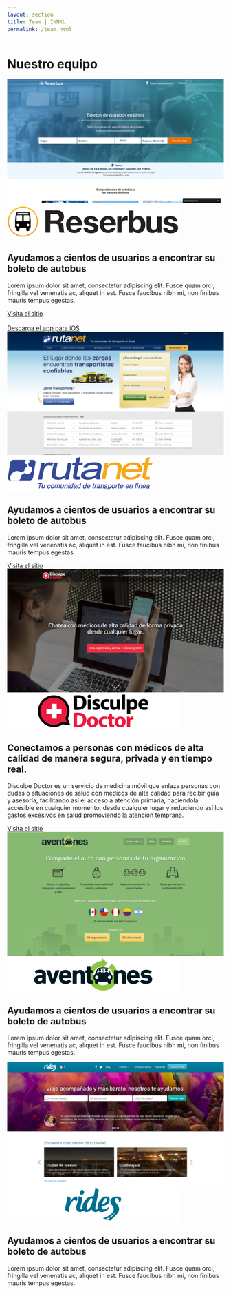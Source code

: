 ```yaml
---
layout: section
title: Team | INNKU
permalink: /team.html
---
```


<div class="row innku-title">
  <div class="col-lg-12">
    <h1>Nuestro equipo</h1>
  </div>
  <div class="col-lg-offset-5 col-lg-2 col-md-offset-5 col-md-2 col-sm-offset-5 col-sm-2 col-xs-offset-4 col-xs-4">
    <div class="row">
      <div class="col-lg-offset-4 col-lg-4 col-md-offset-4 col-md-4 col-sm-offset-4 col-sm-4 col-xs-offset-4 col-xs-4 innku-title-divisor">
      </div>
    </div>
  </div>
</div>

<div data-spy="scroll" data-target="#innku-projects" data-offset="0" class="scrollspy-example">

  <div id="reserbus" class="row innku-project">
    <div class="col-lg-offset-1 col-lg-10 col-md-offset-1 col-md-10 col-sm-offset-1 col-sm-10 innku-project-frame">
    </div>
    <div class="col-lg-offset-2 col-lg-8 col-md-offset-2 col-md-8 col-sm-offset-2 col-sm-8">
      <img src="img/reserbus.png" />
      <div class="row">
        <div class="col-lg-offset-4 col-lg-4 col-xs-8 innku-project-logo">
          <img src="img/logo-reserbus.svg" />
        </div>
      </div>
      <div class="row">
        <div class="col-lg-12">
          <h2>Ayudamos a cientos de usuarios a <span>encontrar</span> su boleto de autobus</h2>
        </div>
      </div>
      <div class="row">
        <div class="col-lg-1 col-md-1 col-sm-1 col-xs-1 innku-project-divisor">
        </div>
      </div>
      <p>Lorem ipsum dolor sit amet, consectetur adipiscing elit. Fusce quam orci, fringilla vel venenatis ac, aliquet in est. Fusce faucibus nibh mi, non finibus mauris tempus egestas.</p>
      <div class="innku-project-button-group">
        <a href="http://reserbus.mx" class="btn btn-innku" role="button">Visita el sitio</a>
        <br class="visible-xs">
        <br class="visible-xs">
        <a href="http://reserbus.mx" class="btn btn-innku" role="button">Descarga el app para iOS</a>
      </div>
    </div>
  </div>

  <div id="rutanet" class="row innku-project">
    <div class="col-lg-offset-1 col-lg-10 col-md-offset-1 col-md-10 innku-project-frame">
    </div>
    <div class="col-lg-offset-2 col-lg-8 col-md-offset-2 col-md-8">
      <img src="img/Rutanet.jpg" />
      <div class="row">
        <div class="col-lg-offset-4 col-lg-4 col-xs-8 innku-project-logo">
          <img src="img/logo-rutanet.svg" />
        </div>
      </div>
      <div class="row">
        <div class="col-lg-12 innku-project-title">
          <h2>Ayudamos a cientos de usuarios a <span>encontrar</span> su boleto de autobus</h2>
        </div>
      </div>
      <div class="row">
        <div class="col-lg-1 col-md-1 col-sm-1 col-xs-1 innku-project-divisor">
        </div>
      </div>
      <p>Lorem ipsum dolor sit amet, consectetur adipiscing elit. Fusce quam orci, fringilla vel venenatis ac, aliquet in est. Fusce faucibus nibh mi, non finibus mauris tempus egestas.</p>
      <div class="innku-project-button-group">
        <a href="http://rutanet.com" class="btn btn-innku" role="button">Visita el sitio</a>
      </div>
    </div>
  </div>

  <div id="disculpe-doctor" class="row innku-project">
    <div class="col-lg-offset-1 col-lg-10 col-md-offset-1 col-md-10 innku-project-frame">
    </div>
    <div class="col-lg-offset-2 col-lg-8 col-md-offset-2 col-md-8">
      <img src="img/DDr.jpg" />
      <div class="row">
        <div class="col-lg-offset-4 col-lg-4 col-xs-8 innku-project-logo">
          <img src="img/logo-disculpe-doctor.svg" />
        </div>
      </div>
      <div class="row">
        <div class="col-lg-12 innku-project-title">
          <h2><span>Conectamos</span> a personas con médicos de alta calidad de manera segura, privada y en tiempo real.</h2>
        </div>
      </div>
      <div class="row">
        <div class="col-lg-1 col-md-1 col-sm-1 col-xs-1 innku-project-divisor">
        </div>
      </div>
      <p>Disculpe Doctor es un servicio de medicina móvil que enlaza personas con dudas o situaciones de salud con médicos de alta calidad para recibir guía y asesoría, facilitando así el acceso a atención primaria, haciéndola accesible en cualquier momento, desde cualquier lugar y reduciendo así los gastos excesivos en salud promoviendo la atención temprana.</p>
      <div class="innku-project-button-group">
        <a href="http://disculpedoctor.com" class="btn btn-innku" role="button">Visita el sitio</a>
      </div>
    </div>
  </div>

  <div id="aventones" class="row innku-project">
    <div class="col-lg-offset-1 col-lg-10 col-md-offset-1 col-md-10 innku-project-frame">
    </div>
    <div class="col-lg-offset-2 col-lg-8 col-md-offset-2 col-md-8">
      <img src="img/aventones.png" />
      <div class="row">
        <div class="col-lg-offset-4 col-lg-4 col-xs-8 innku-project-logo">
          <img src="img/logo-aventones.svg" />
        </div>
      </div>
      <div class="row">
        <div class="col-lg-12 innku-project-title">
          <h2>Ayudamos a cientos de usuarios a <span>encontrar</span> su boleto de autobus</h2>
        </div>
      </div>
      <div class="row">
        <div class="col-lg-1 col-md-1 col-sm-1 col-xs-1 innku-project-divisor">
        </div>
      </div>
      <p>Lorem ipsum dolor sit amet, consectetur adipiscing elit. Fusce quam orci, fringilla vel venenatis ac, aliquet in est. Fusce faucibus nibh mi, non finibus mauris tempus egestas.</p>
    </div>
  </div>

  <div class="row innku-project">
    <div class="col-lg-offset-1 col-lg-10 col-md-offset-1 col-md-10 innku-project-frame">
    </div>
    <div class="col-lg-offset-2 col-lg-8 col-md-offset-2 col-md-8">
      <img src="img/rides.png" />
      <div class="row">
        <div class="col-lg-offset-4 col-lg-4 col-xs-8 innku-project-logo">
          <img src="img/logo-rides.svg" />
        </div>
      </div>
      <div class="row">
        <div class="col-lg-12 innku-project-title">
          <h2>Ayudamos a cientos de usuarios a <span>encontrar</span> su boleto de autobus</h2>
        </div>
      </div>
      <div class="row">
        <div class="col-lg-1 col-md-1 col-sm-1 col-xs-1 innku-project-divisor">
        </div>
      </div>
      <p>Lorem ipsum dolor sit amet, consectetur adipiscing elit. Fusce quam orci, fringilla vel venenatis ac, aliquet in est. Fusce faucibus nibh mi, non finibus mauris tempus egestas.</p>
    </div>
  </div>

</div>
